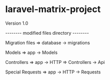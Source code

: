 # laravel-matrix-project

Version 1.0

-------- modified files directory --------

Migration files => database -> migrations

Models => app -> Models

Controllers => app -> HTTP => Controllers -> Api

Special Requests => app -> HTTP -> Requests
